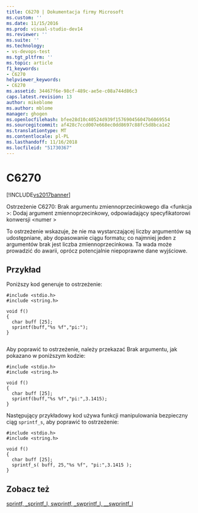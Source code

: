 ```yaml
---
title: C6270 | Dokumentacja firmy Microsoft
ms.custom: ''
ms.date: 11/15/2016
ms.prod: visual-studio-dev14
ms.reviewer: ''
ms.suite: ''
ms.technology:
- vs-devops-test
ms.tgt_pltfrm: ''
ms.topic: article
f1_keywords:
- C6270
helpviewer_keywords:
- C6270
ms.assetid: 34467f6e-98cf-489c-ae5e-c08a744d86c3
caps.latest.revision: 13
author: mikeblome
ms.author: mblome
manager: ghogen
ms.openlocfilehash: bfee28d10c40524d939f157690456047b6069554
ms.sourcegitcommit: af428c7ccd007e668ec0dd8697c88fc5d8bca1e2
ms.translationtype: MT
ms.contentlocale: pl-PL
ms.lasthandoff: 11/16/2018
ms.locfileid: "51730367"
---
```

# <a name="c6270"></a>C6270
[!INCLUDE[vs2017banner](../includes/vs2017banner.md)]

Ostrzeżenie C6270: Brak argumentu zmiennoprzecinkowego dla \<funkcja >: Dodaj argument zmiennoprzecinkowy, odpowiadający specyfikatorowi konwersji \<numer >  
  
 To ostrzeżenie wskazuje, że nie ma wystarczającej liczby argumentów są udostępniane, aby dopasowanie ciągu formatu; co najmniej jeden z argumentów brak jest liczba zmiennoprzecinkowa. Ta wada może prowadzić do awarii, oprócz potencjalnie niepoprawne dane wyjściowe.  
  
## <a name="example"></a>Przykład  
 Poniższy kod generuje to ostrzeżenie:  
  
```  
#include <stdio.h>  
#include <string.h>  
  
void f()  
{  
  char buff [25];  
  sprintf(buff,"%s %f","pi:");  
}  
  
```  
  
 Aby poprawić to ostrzeżenie, należy przekazać Brak argumentu, jak pokazano w poniższym kodzie:  
  
```  
#include <stdio.h>  
#include <string.h>  
  
void f()  
{  
  char buff [25];  
  sprintf(buff,"%s %f","pi:",3.1415);   
}  
```  
  
 Następujący przykładowy kod używa funkcji manipulowania bezpieczny ciąg `sprintf_s`, aby poprawić to ostrzeżenie:  
  
```  
#include <stdio.h>  
#include <string.h>  
  
void f()  
{  
  char buff [25];  
  sprintf_s( buff, 25,"%s %f", "pi:",3.1415 );  
}  
```  
  
## <a name="see-also"></a>Zobacz też  
 [sprintf, _sprintf_l, swprintf, _swprintf_l, \__swprintf_l](http://msdn.microsoft.com/library/f6efe66f-3563-4c74-9455-5411ed939b81)




